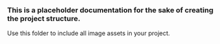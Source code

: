 ### This is a placeholder documentation for the sake of creating the project structure.

Use this folder to include all image assets in your project.